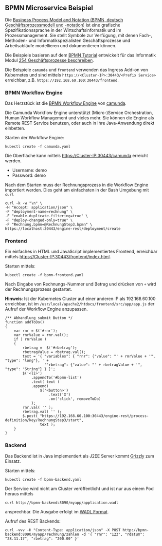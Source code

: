 BPMN Microservice Beispiel
--------------------------

Die [Business Process Model and Notation (BPMN, deutsch Geschäftsprozessmodell und -notation)](http://www.bpmn.org/) ist eine grafische Spezifikationssprache in der Wirtschaftsinformatik und im Prozessmanagement. Sie stellt Symbole zur Verfügung, mit denen Fach-, Methoden- und Informatikspezialisten Geschäftsprozesse und Arbeitsabläufe modellieren und dokumentieren können.

Die Beispiele basieren auf dem [BPMN Tutorial](https://github.com/bernet-tbz/bpmn-tutorial) entwickelt für das Informatik Modul [254 Geschäftsprozesse beschreiben](https://cf.ict-berufsbildung.ch/modules.php?name=Mbk&a=20101&cmodnr=254&noheader=1).

Die Beispiele `camunda` und `frontend` verwenden das Ingress Add-on von Kubernetes und sind mittels `https://<Cluster-IP>:30443/<Prefix Service>` erreichbar, z.B. `https://192.168.60.100:30443/frontend`.

### BPMN Workflow Engine

Das Herzstück ist die [BPMN Workflow Engine](https://camunda.com/de/products/) von [camunda](https://camunda.com).

Die Camunda Workflow Engine unterstützt (Micro-)Service Orchestration, Human Workflow Management und vieles mehr. Sie können die Engine als Remote REST Service benutzen, oder auch in Ihre Java-Anwendung direkt einbetten.

Starten der Workflow Engine:

	kubectl create -f camunda.yaml

Die Oberfläche kann mittels [https://Cluster-IP:30443/camunda](https://192.168.60.100:30443/camunda) erreicht werden.

* Username: demo
* Password: demo
	
Nach dem Starten muss der Rechnungsprozess in die Workflow Engine importiert werden. Dies geht am einfachsten in der Bash Umgebung mit `curl`

	curl -k -w "\n" \
	-H "Accept: application/json" \
	-F "deployment-name=rechnung" \
	-F "enable-duplicate-filtering=true" \
	-F "deploy-changed-only=true" \
	-F "Rechnung.bpmn=@RechnungStep3.bpmn" \
	https://localhost:30443/engine-rest/deployment/create

### Frontend

Ein einfaches in HTML und JavaScript implementiertes Frontend, erreichbar mittels [https://Cluster-IP:30443/frontend/index.html](https://192.168.60.100:30443/frontend/index.html).

Starten mittels:

	kubectl create -f bpmn-frontend.yaml

Nach Eingabe von Rechnungs-Nummer und Betrag und drücken von `+` wird der Rechnungsprozess gestartet. 

**Hinweis**: Ist der Kubernetes Cluster auf einer anderen IP als 192.168.60.100 erreichbar, ist im `/usr/local/apache2/htdocs/frontend/src/app/app.js` der Aufruf der Workflow Engine anzupassen.

	/** Abhandlung submit Button */
	function addToDo()
	{
	    var rnr = $('#rnr');
	    var rnrValue = rnr.val();
	    if ( rnrValue ) 
	    {
	    	rbetrag =  $('#rbetrag');
	    	rbetragValue = rbetrag.val();
	    	text = '{ "variables": { "rnr": {"value": "' + rnrValue + '", "type": "long"}, ' + 
	 	              '"rbetrag": {"value": "' + rbetragValue + '", "type": "String"} } }';
	        $('<li>')
	            .appendTo('#bpmn-list')
	            .text( text )
	            .append(
	                $('<button>')
	                    .text('X')
	                    .on('click', removeToDo)
	            );
	        rnr.val( '' );
	        rbetrag.val( '' );
	        $.post( "https://192.168.60.100:30443/engine-rest/process-definition/key/RechnungStep3/start",
	        		text );
	    }
	}


### Backend

Das Backend ist in Java implementiert als J2EE Server kommt [Grizzly](https://javaee.github.io/grizzly/) zum Einsatz.

Starten mittels:

	kubectl create -f bpmn-backend.yaml
	
Der Service wird nicht am Cluster veröffentlicht und ist nur aus einem Pod heraus mittels 

	curl http://bpmn-backend:8090/myapp/application.wadl

ansprechbar. Die Ausgabe erfolgt im [WADL Format](https://javaee.github.io/wadl/). 
	
Aufruf des REST Backends:
	
	curl -vvv -H "Content-Type: application/json" -X POST http://bpmn-backend:8090/myapp/rechnung/zahlen -d '{ "rnr": "123", "rdatum": "28.11.17", "rbetrag": "200.00" }'
